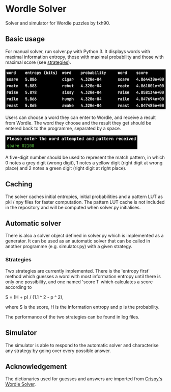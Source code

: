 # Wordle Solver

Solver and simulator for Wordle puzzles by fxh90.

## Basic usage

For manual solver, run solver.py with Python 3. It displays words with maximal information entropy, those with maximal probability and those with maximal score (see [strategies](#strategies)).

![Example output](docs/example_output.png)

Users can choose a word they can enter to Wordle, and receive a result from Wordle. The word they choose and the result they get should be entered back to the programme, separated by a space.

![Example input](docs/example_input.png)

A five-digit number should be used to represent the match pattern, in which 0 notes a grey digit (wrong digit), 1 notes a yellow digit (right digit at wrong place) and 2 notes a green digit (right digit at right place).

## Caching

The solver caches initial entropies, initial probabilities and a pattern LUT as pkl / npy files for faster computation. The pattern LUT cache is not included in the repository and will be computed when solver.py initialises.

## Automatic solver

There is also a solver object defined in solver.py which is implemented as a generator. It can be used as an automatic solver that can be called in another programme (e.g. simulator.py) with a given strategy.

### Strategies

Two strategies are currently implemented. There is the 'entropy first' method which guesses a word with most information entropy until there is only one possibility, and one named 'score 1' which calculates a score according to

S = (H + p) / (1.1 ^ 2 - p ^ 2),

where S is the score, H is the information entropy and p is the probability.

The performance of the two strategies can be found in log files.

## Simulator

The simulator is able to respond to the automatic solver and characterise any strategy by going over every possible answer.

## Acknowledgement

The dictionaries used for guesses and answers are imported from [Crispy's Wordle Solver](https://github.com/CrispyConductor/wordle-solver).